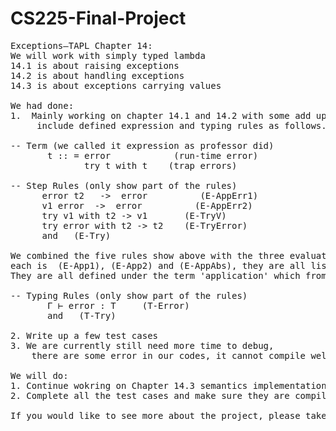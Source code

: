 # CS225-Final-Project
<pre>
Exceptions—TAPL Chapter 14:
We will work with simply typed lambda
14.1 is about raising exceptions
14.2 is about handling exceptions
14.3 is about exceptions carrying values

We had done:
1.  Mainly working on chapter 14.1 and 14.2 with some add up from Chapter 9 (simply typed lambda),
     include defined expression and typing rules as follows.

-- Term (we called it expression as professor did)
       t :: = error            (run-time error)
              try t with t    (trap errors)

-- Step Rules (only show part of the rules)
      error t2   ->  error          (E-AppErr1)
      v1 error  ->  error          (E-AppErr2)
      try v1 with t2 -> v1       (E-TryV)
      try error with t2 -> t2    (E-TryError)
      and   (E-Try)

We combined the five rules show above with the three evaluation rules from the Chapter 9,
each is  (E-App1), (E-App2) and (E-AppAbs), they are all list on figure 9-1 in textbook.
They are all defined under the term 'application' which from lambda calculus.

-- Typing Rules (only show part of the rules)
       Γ ⊢ error : T     (T-Error)
       and   (T-Try)

2. Write up a few test cases
3. We are currently still need more time to debug,
    there are some error in our codes, it cannot compile well currently.

We will do:
1. Continue wokring on Chapter 14.3 semantics implementation as we did in 14.1 and 14.2
2. Complete all the test cases and make sure they are compiling with no error before the deadline of the whole project.

If you would like to see more about the project, please take look at our proposal pdf file which also upload on this repository.
</pre>

